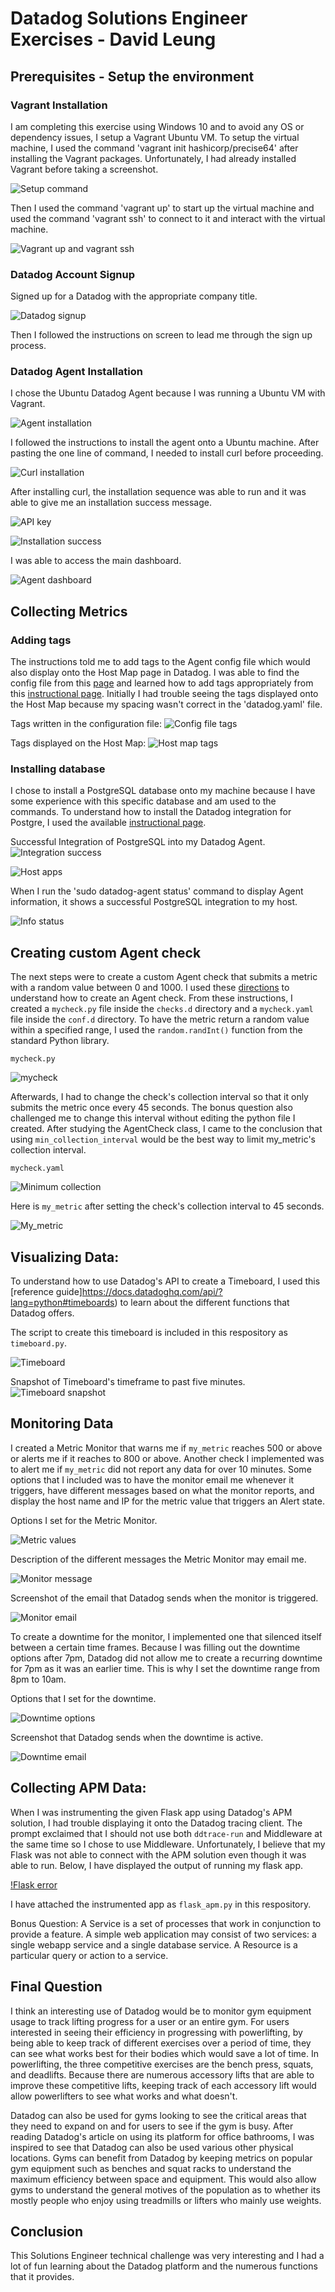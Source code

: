 # Datadog Solutions Engineer Exercises - David Leung

## Prerequisites - Setup the environment

### Vagrant Installation
I am completing this exercise using Windows 10 and to avoid any OS or dependency issues, I setup a Vagrant Ubuntu VM. To setup the virtual machine, I used the command 'vagrant init hashicorp/precise64' after installing the Vagrant packages. Unfortunately, I had already installed Vagrant before taking a screenshot.

![Setup command](images/Prerequisites/Setup.png)

Then I used the command 'vagrant up' to start up the virtual machine and used the command 'vagrant ssh' to connect to it and interact with the virtual machine.

![Vagrant up and vagrant ssh](images/Prerequisites/VagrantSSH.png)

### Datadog Account Signup

Signed up for a Datadog with the appropriate company title.

![Datadog signup](images/Prerequisites/Signup.png)

Then I followed the instructions on screen to lead me through the sign up process.

### Datadog Agent Installation

I chose the Ubuntu Datadog Agent because I was running a Ubuntu VM with Vagrant.

![Agent installation](images/Prerequisites/AgentInstallation.png)

I followed the instructions to install the agent onto a Ubuntu machine. After pasting the one line of command, I needed to install curl before proceeding.

![Curl installation](images/Prerequisites/curl.png)

After installing curl, the installation sequence was able to run and it was able to give me an installation success message.

![API key](images/Prerequisites/APIKey.png)

![Installation success](images/Prerequisites/InstallationSuccess.png)

I was able to access the main dashboard.

![Agent dashboard](images/Prerequisites/Dashboard.png)

## Collecting Metrics

### Adding tags
The instructions told me to add tags to the Agent config file which would also display onto the Host Map page in Datadog. I was able to find the config file from this [page](https://help.datadoghq.com/hc/en-us/articles/203037169-Where-is-the-configuration-file-for-the-Agent-) and learned how to add tags appropriately from this [instructional page](https://docs.datadoghq.com/getting_started/tagging/assigning_tags/#assigning-tags-using-the-configuration-files). Initially I had trouble seeing the tags displayed onto the Host Map because my spacing wasn't correct in the 'datadog.yaml' file.

Tags written in the configuration file:
![Config file tags](images/CollectingMetrics/ConfigTags.png)

Tags displayed on the Host Map:
![Host map tags](images/CollectingMetrics/HostMapTags.png)

### Installing database
I chose to install a PostgreSQL database onto my machine because I have some experience with this specific database and am used to the commands. To understand how to install the Datadog integration for Postgre, I used the available [instructional page](https://docs.datadoghq.com/integrations/postgres/).

Successful Integration of PostgreSQL into my Datadog Agent.
![Integration success](images/CollectingMetrics/IntegrationSuccess.png)

![Host apps](images/CollectingMetrics/HostApps.png)

When I run the 'sudo datadog-agent status' command to display Agent information, it shows a successful PostgreSQL integration to my host.

![Info status](images/CollectingMetrics/InfoStatus.png)

## Creating custom Agent check
The next steps were to create a custom Agent check that submits a metric with a random value between 0 and 1000. I used these [directions](https://docs.datadoghq.com/developers/agent_checks/) to understand how to create an Agent check. From these instructions, I created a `mycheck.py` file inside the `checks.d` directory and a `mycheck.yaml` file inside the `conf.d` directory. To have the metric return a random value within a specified range, I used the `random.randInt()` function from the standard Python library.

`mycheck.py`

![mycheck](images/CollectingMetrics/Mycheck.png)

Afterwards, I had to change the check's collection interval so that it only submits the metric once every 45 seconds. The bonus question also challenged me to change this interval without editing the python file I created. After studying the AgentCheck class, I came to the conclusion that using `min_collection_interval` would be the best way to limit my_metric's collection interval.

`mycheck.yaml`

![Minimum collection](images/CollectingMetrics/MinCollection.png)

Here is `my_metric` after setting the check's collection interval to 45 seconds.

![My_metric](images/CollectingMetrics/My_metric.png)

## Visualizing Data:

To understand how to use Datadog's API to create a Timeboard, I used this [reference guide]https://docs.datadoghq.com/api/?lang=python#timeboards) to learn about the different functions that Datadog offers.

The script to create this timeboard is included in this respository as `timeboard.py`.

![Timeboard](images/VisualizingData/Timeboard.png)

Snapshot of Timeboard's timeframe to past five minutes.
![Timeboard snapshot](images/VisualizingData/TimeboardSnapshot.png)

## Monitoring Data

I created a Metric Monitor that warns me if `my_metric` reaches 500 or above or alerts me if it reaches to 800 or above. Another check I implemented was to alert me if `my_metric` did not report any data for over 10 minutes. Some options that I included was to have the monitor email me whenever it triggers, have different messages based on what the monitor reports, and display the host name and IP for the metric value that triggers an Alert state.

Options I set for the Metric Monitor.

![Metric values](images/MonitoringData/MetricValues.png)

Description of the different messages the Metric Monitor may email me.

![Monitor message](images/MonitoringData/MonitorMessage.png)

Screenshot of the email that Datadog sends when the monitor is triggered.

![Monitor email](images/MonitoringData/MonitorEmail.png)

To create a downtime for the monitor, I implemented one that silenced itself between a certain time frames. Because I was filling out the downtime options after 7pm, Datadog did not allow me to create a recurring downtime for 7pm as it was an earlier time. This is why I set the downtime range from 8pm to 10am.

Options that I set for the downtime.

![Downtime options](images/MonitoringData/Downtime.png)

Screenshot that Datadog sends when the downtime is active.

![Downtime email](images/MonitoringData/DowntimeEmail.png)

## Collecting APM Data:

When I was instrumenting the given Flask app using Datadog's APM solution, I had trouble displaying it onto the Datadog tracing client. The prompt exclaimed that I should not use both `ddtrace-run` and Middleware at the same time so I chose to use Middleware. Unfortunately, I believe that my Flask was not able to connect with the APM solution even though it was able to run. Below, I have displayed the output of running my flask app.

[!Flask error](images/CollectingData/Flask_error.png)

I have attached the instrumented app as `flask_apm.py` in this respository.

Bonus Question: A Service is a set of processes that work in conjunction to provide a feature. A simple web application may consist of two services: a single webapp service and a single database service. A Resource is a particular query or action to a service.

## Final Question

I think an interesting use of Datadog would be to monitor gym equipment usage to track lifting progress for a user or an entire gym. For users interested in seeing their efficiency in progressing with powerlifting, by being able to keep track of different exercises over a period of time, they can see what works best for their bodies which would save a lot of time. In powerlifting, the three competitive exercises are the bench press, squats, and deadlifts. Because there are numerous accessory lifts that are able to improve these competitive lifts, keeping track of each accessory lift would allow powerlifters to see what works and what doesn't.

Datadog can also be used for gyms looking to see the critical areas that they need to expand on and for users to see if the gym is busy. After reading Datadog's article on using its platform for office bathrooms, I was inspired to see that Datadog can also be used various other physical locations. Gyms can benefit from Datadog by keeping metrics on popular gym equipment such as benches and squat racks to understand the maximum efficiency between space and equipment. This would also allow gyms to understand the general motives of the population as to whether its mostly people who enjoy using treadmills or lifters who mainly use weights.

## Conclusion

This Solutions Engineer technical challenge was very interesting and I had a lot of fun learning about the Datadog platform and the numerous functions that it provides.

